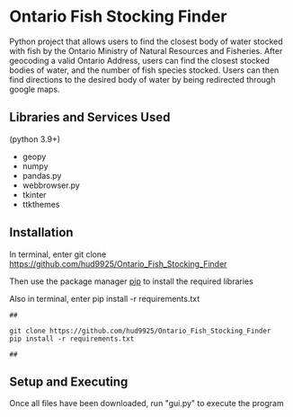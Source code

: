 # Ontario Fish Stocking Finder

Python project that allows users to find
the closest body of water stocked with fish by the Ontario Ministry of Natural Resources and Fisheries.
After geocoding a valid Ontario Address, users can find the closest stocked bodies of water,
and the number of fish species stocked. Users can then find directions to the desired body of water by being redirected through google maps.

## Libraries and Services Used
(python 3.9+)
- geopy
- numpy
- pandas.py
- webbrowser.py
- tkinter
- ttkthemes

## Installation

In terminal, enter
git clone https://github.com/hud9925/Ontario_Fish_Stocking_Finder

Then use the package manager [pip](https://pip.pypa.io/en/stable/) to install the required libraries

Also in terminal, enter pip install -r requirements.txt
```
##

git clone https://github.com/hud9925/Ontario_Fish_Stocking_Finder
pip install -r requirements.txt

##

```
## Setup and Executing
Once all files have been downloaded, run "gui.py" to execute the program
